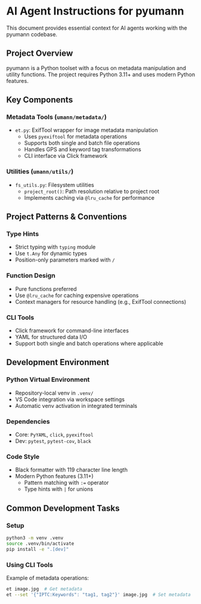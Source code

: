 # AI Agent Instructions for pyumann

This document provides essential context for AI agents working with the pyumann codebase.

## Project Overview
pyumann is a Python toolset with a focus on metadata manipulation and utility functions. The project requires Python 3.11+ and uses modern Python features.

## Key Components

### Metadata Tools (`umann/metadata/`)
- `et.py`: ExifTool wrapper for image metadata manipulation
  - Uses `pyexiftool` for metadata operations
  - Supports both single and batch file operations
  - Handles GPS and keyword tag transformations
  - CLI interface via Click framework

### Utilities (`umann/utils/`)
- `fs_utils.py`: Filesystem utilities
  - `project_root()`: Path resolution relative to project root
  - Implements caching via `@lru_cache` for performance

## Project Patterns & Conventions

### Type Hints
- Strict typing with `typing` module
- Use `t.Any` for dynamic types
- Position-only parameters marked with `/`

### Function Design
- Pure functions preferred
- Use `@lru_cache` for caching expensive operations
- Context managers for resource handling (e.g., ExifTool connections)

### CLI Tools
- Click framework for command-line interfaces
- YAML for structured data I/O
- Support both single and batch operations where applicable

## Development Environment

### Python Virtual Environment
- Repository-local venv in `.venv/`
- VS Code integration via workspace settings
- Automatic venv activation in integrated terminals

### Dependencies
- Core: `PyYAML`, `click`, `pyexiftool`
- Dev: `pytest`, `pytest-cov`, `black`

### Code Style
- Black formatter with 119 character line length
- Modern Python features (3.11+)
  - Pattern matching with `:=` operator
  - Type hints with `|` for unions

## Common Development Tasks

### Setup
```bash
python3 -m venv .venv
source .venv/bin/activate
pip install -e ".[dev]"
```

### Using CLI Tools
Example of metadata operations:
```bash
et image.jpg  # Get metadata
et --set '{"IPTC:Keywords": "tag1, tag2"}' image.jpg  # Set metadata
```
